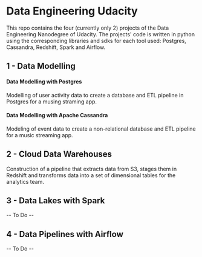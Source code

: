 # Data Engineering Udacity
This repo contains the four (currently only 2) projects of the Data Engineering Nanodegree of Udacity.
The projects' code is written in python using the corresponding libraries and sdks for each
tool used: Postgres, Cassandra, Redshift, Spark and Airflow.

## 1 - Data Modelling
#### Data Modelling with Postgres
Modelling of user activity data to create a database and ETL pipeline in Postgres for a musing straming app.

#### Data Modelling with Apache Cassandra
Modeling of event data to create a non-relational database and ETL pipeline for a music streaming app.

## 2 - Cloud Data Warehouses
Construction of a pipeline that extracts data from S3, stages them in Redshift and transforms data into a set of dimensional tables for the analytics team.

## 3 - Data Lakes with Spark
-- To Do --

## 4 - Data Pipelines with Airflow
-- To Do --
